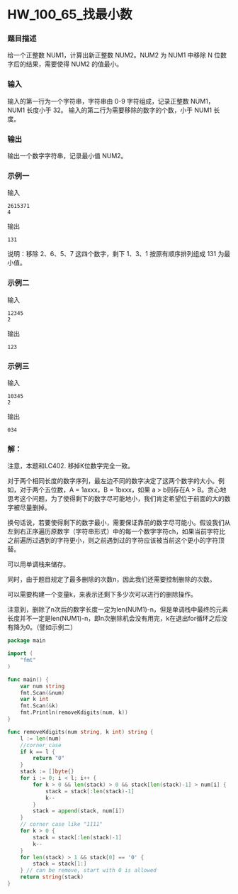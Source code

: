# HW_100_65_找最小数

### 题目描述
给一个正整数 NUM1，计算出新正整数 NUM2。NUM2 为 NUM1 中移除 N 位数字后的结果，需要使得 NUM2 的值最小。

### 输入
输入的第一行为一个字符串，字符串由 0-9 字符组成，记录正整数 NUM1，NUM1 长度小于 32。
输入的第二行为需要移除的数字的个数，小于 NUM1 长度。

### 输出
输出一个数字字符串，记录最小值 NUM2。

### 示例一
输入

    2615371
    4

输出

    131

说明：移除 2、6、5、7 这四个数字，剩下 1、3、1 按原有顺序排列组成 131 为最小值。

### 示例二
输入

    12345
    2

输出

    123

### 示例三
输入

    10345
    2

输出
    
    034

### 解：
注意，本题和LC402. 移掉K位数字完全一致。

对于两个相同长度的数字序列，最左边不同的数字决定了这两个数字的大小。例如，对于两个五位数，A = 1axxx，B = 1bxxx，如果 a > b则存在A > B。贪心地思考这个问题，为了使得剩下的数字尽可能地小，我们肯定希望位于前面的大的数字被尽量删掉。

换句话说，若要使得剩下的数字最小，需要保证靠前的数字尽可能小。假设我们从左到右正序遍历原数字（字符串形式）中的每一个数字字符ch，如果当前字符比之前遍历过遇到的字符更小，则之前遇到过的字符应该被当前这个更小的字符顶替。

可以用单调栈来储存。

同时，由于题目规定了最多删除的次数n，因此我们还需要控制删除的次数。

可以需要构建一个变量k，来表示还剩下多少次可以进行的删除操作。

注意到，删除了n次后的数字长度一定为len(NUM1)-n，但是单调栈中最终的元素长度并不一定是len(NUM1)-n，即n次删除机会没有用完，k在退出for循环之后没有降为0。（譬如示例二）

```go
package main

import (
	"fmt"
)

func main() {
	var num string
	fmt.Scan(&num)
	var k int
	fmt.Scan(&k)
	fmt.Println(removeKdigits(num, k))
}

func removeKdigits(num string, k int) string {
	l := len(num)
	//corner case
	if k == l {
		return "0"
	}
	stack := []byte{}
	for i := 0; i < l; i++ {
		for k > 0 && len(stack) > 0 && stack[len(stack)-1] > num[i] {
			stack = stack[:len(stack)-1]
			k--
		}
		stack = append(stack, num[i])
	}
	// corner case like "1111"
	for k > 0 {
		stack = stack[:len(stack)-1]
		k--
	}
	for len(stack) > 1 && stack[0] == '0' {
		stack = stack[1:]
	} // can be remove, start with 0 is allowed
	return string(stack)
}
```